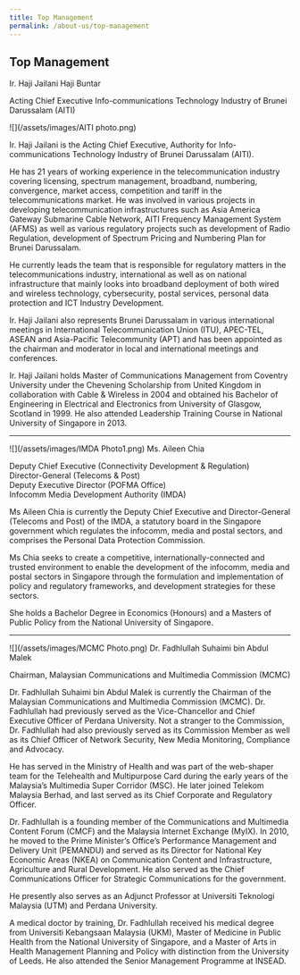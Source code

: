 ```yaml
---
title: Top Management
permalink: /about-us/top-management
---
```

## **Top Management**

Ir. Haji Jailani Haji Buntar

Acting Chief Executive
Info-communications Technology Industry of Brunei Darussalam (AITI)

![](/assets/images/AITI photo.png)

Ir. Haji Jailani is the Acting Chief Executive, Authority for Info-communications Technology Industry of Brunei Darussalam (AITI). 

He has 21 years of working experience in the telecommunication industry covering licensing, spectrum management, broadband, numbering, convergence, market access, competition and tariff in the telecommunications market. He was involved in various projects in developing telecommunication infrastructures such as Asia America Gateway Submarine Cable Network, AITI Frequency Management System (AFMS) as well as various regulatory projects such as development of Radio Regulation, development of Spectrum Pricing and Numbering Plan for Brunei Darussalam. 

He currently leads the team that is responsible for regulatory matters in the telecommunications industry, international as well as on national infrastructure that mainly looks into broadband deployment of both wired and wireless technology, cybersecurity, postal services, personal data protection and ICT Industry Development. 

Ir. Haji Jailani also represents Brunei Darussalam in various international meetings in International Telecommunication Union (ITU), APEC-TEL, ASEAN and Asia-Pacific Telecommunity (APT) and has been appointed as the chairman and moderator in local and international meetings and conferences. 

Ir. Haji Jailani holds Master of Communications Management from Coventry University under the Chevening Scholarship from United Kingdom in collaboration with Cable & Wireless in 2004 and obtained his Bachelor of Engineering in Electrical and Electronics from University of Glasgow, Scotland in 1999. He also attended Leadership Training Course in National University of Singapore in 2013.


***

![](/assets/images/IMDA Photo1.png)
Ms. Aileen Chia

Deputy Chief Executive (Connectivity Development & Regulation) 
<br>Director-General (Telecoms & Post)
<br>Deputy Executive Director (POFMA Office)
<br>Infocomm Media Development Authority (IMDA)

Ms Aileen Chia is currently the Deputy Chief Executive and Director-General (Telecoms and Post) of the IMDA, a statutory board in the Singapore government which regulates the infocomm, media and postal sectors, and comprises the Personal Data Protection Commission.

Ms Chia seeks to create a competitive, internationally-connected and trusted environment to enable the development of the infocomm, media and postal sectors in Singapore through the formulation and implementation of policy and regulatory frameworks, and development strategies for these sectors.

She holds a Bachelor Degree in Economics (Honours) and a Masters of Public Policy from the National University of Singapore.

***

![](/assets/images/MCMC Photo.png)
Dr. Fadhlullah Suhaimi bin Abdul Malek

Chairman, Malaysian Communications and 
Multimedia Commission (MCMC)

Dr. Fadhlullah Suhaimi bin Abdul Malek is currently the Chairman of the Malaysian Communications and Multimedia Commission (MCMC). Dr. Fadhlullah had previously served as the Vice-Chancellor and Chief Executive Officer of Perdana University. Not a stranger to the Commission, Dr. Fadhlullah had also previously served as its Commission Member as well as its Chief Officer of Network Security, New Media Monitoring, Compliance and Advocacy. 

He has served in the Ministry of Health and was part of the web-shaper team for the Telehealth and Multipurpose Card during the early years of the Malaysia’s Multimedia Super Corridor (MSC). He later joined Telekom Malaysia Berhad, and last served as its Chief Corporate and Regulatory Officer. 

Dr. Fadhlullah is a founding member of the Communications and Multimedia Content Forum (CMCF) and the Malaysia Internet Exchange (MyIX). In 2010, he moved to the Prime Minister’s Office’s Performance Management and Delivery Unit (PEMANDU) and served as its Director for National Key Economic Areas (NKEA) on Communication Content and Infrastructure, Agriculture and Rural Development. He also served as the Chief Communications Officer for Strategic Communications for the government. 

He presently also serves as an Adjunct Professor at Universiti Teknologi Malaysia (UTM) and Perdana University. 

A medical doctor by training, Dr. Fadhlullah received his medical degree from Universiti Kebangsaan Malaysia (UKM), Master of Medicine in Public Health from the National University of Singapore, and a Master of Arts in Health Management Planning and Policy with distinction from the University of Leeds. He also attended the Senior Management Programme at INSEAD.

